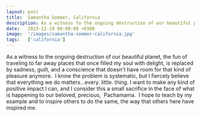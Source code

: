 ```yaml
---
layout: post
title:  Samantha Sommer, California
description: As a witness to the ongoing destruction of our beautiful planet, the fun of traveling to far away places that once filled my soul with delight, is rep...
date:   2023-12-19 00:00:00 +0300
image:  '/images/samantha-sommer-california.jpg'
tags:   ['california']
---
```

As a witness to the ongoing destruction of our beautiful planet, the fun of traveling to far away places that once filled my soul with delight, is replaced by sadness, guilt, and a conscience that doesn't have room for that kind of pleasure anymore.  I know the problem is systematic, but I fiercely believe that everything we do matters...every. little. thing. I want to make any kind of positive impact I can, and I consider this a small sacrifice in the face of what is happening to our beloved, precious,  Pachamama.  I hope to teach by my example and to inspire others to do the same, the way that others here have inspired me.

